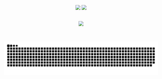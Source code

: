 <br/>
<br/>
<p align="center">
<img src="https://readme-typing-svg.demolab.com/?color=%2336BCF7&size=25+&duration=2000&center=true&vCenter=true&multiline=true&repeat=false&width=300&height=40&lines=Hi%2C+I'm+Jaehan!;+;+"> <img src="https://github.com/dev-jaehan/dev-jaehan/blob/main/images/gif/wave.gif?raw=true" width="30px">
<br/>
<br/>
<br/>
  <a href="https://github.com/dev-jaehan">
    <img src="https://readme-typing-svg.demolab.com?font=Nunito&weight=500&size=27&duration=2500&pause=1000&color=82ACF9&center=true&vCenter=true&width=600&lines=Firmware+Engineer;Software+Engineer;React-Native+Developer+;C+%7C+C%23+%7C+TypeScript+%7C+More;🇰🇷++++Korean++++🇰🇷" /></a>
</p>
<br/>
<br/>
<img src="images/svg/snake.svg" style="background:#161b22;">
